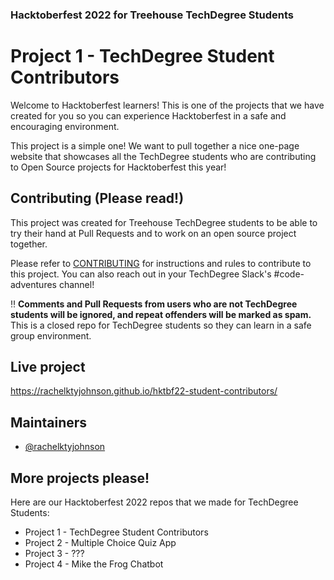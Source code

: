 ### Hacktoberfest 2022 for Treehouse TechDegree Students
# Project 1 - TechDegree Student Contributors

Welcome to Hacktoberfest learners! This is one of the projects that we have created for you so you can experience Hacktoberfest in a safe and encouraging environment.

This project is a simple one! We want to pull together a nice one-page website that showcases all the TechDegree students who are contributing to Open Source projects for Hacktoberfest this year!


## Contributing (Please read!)

This project was created for Treehouse TechDegree students to be able to try their hand at Pull Requests and to work on an open source project together.

Please refer to [CONTRIBUTING](CONTRIBUTING.md) for instructions and rules to contribute to this project. You can also reach out in your TechDegree Slack's #code-adventures channel!

:bangbang: **Comments and Pull Requests from users who are not TechDegree students will be ignored, and repeat offenders will be marked as spam.** This is a closed repo for TechDegree students so they can learn in a safe group environment.


## Live project

https://rachelktyjohnson.github.io/hktbf22-student-contributors/


## Maintainers

- [@rachelktyjohnson](https://www.github.com/rachelktyjohnson)


## More projects please!
Here are our Hacktoberfest 2022 repos that we made for TechDegree Students:
- Project 1 - TechDegree Student Contributors
- Project 2 - Multiple Choice Quiz App
- Project 3 - ???
- Project 4 - Mike the Frog Chatbot

